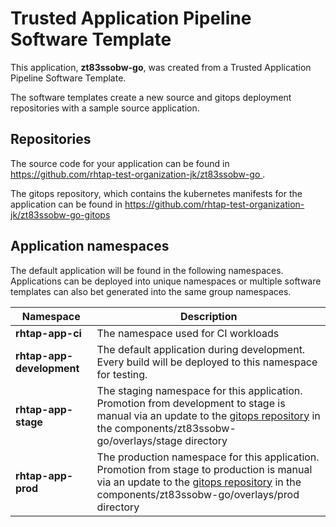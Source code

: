# Trusted Application Pipeline Software Template

This application, **zt83ssobw-go**, was created from a Trusted Application Pipeline Software Template.

The software templates create a new source and gitops deployment repositories with a sample source application. 

## Repositories

The source code for your application can be found in [https://github.com/rhtap-test-organization-jk/zt83ssobw-go ](https://github.com/rhtap-test-organization-jk/zt83ssobw-go ).
 
The gitops repository, which contains the kubernetes manifests for the application can be found in 
[https://github.com/rhtap-test-organization-jk/zt83ssobw-go-gitops ](https://github.com/rhtap-test-organization-jk/zt83ssobw-go-gitops ) 

## Application namespaces 

The default application will be found in the following namespaces. Applications can be deployed into unique namespaces or multiple software templates can also bet generated into the same group namespaces.  

|  Namespace   |  Description   |  
| -------- | -------- |
| **rhtap-app-ci** | The namespace used for CI workloads |
| **rhtap-app-development** | The default application during development. Every build will be deployed to this namespace for testing. |
| **rhtap-app-stage** | The staging namespace for this application. Promotion from development to stage is manual via an update to the [gitops repository](https://github.com/rhtap-test-organization-jk/zt83ssobw-go-gitops ) in the components/zt83ssobw-go/overlays/stage directory |
| **rhtap-app-prod** | The production namespace for this application. Promotion from stage to production is manual via an update to the [gitops repository](https://github.com/rhtap-test-organization-jk/zt83ssobw-go-gitops ) in the components/zt83ssobw-go/overlays/prod directory |